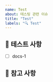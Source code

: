 ```yaml
---
name: Test
about: 테스팅 관련 이슈
title: "Test"
labels: "🔍 Test"
---
```


## 🤖 테스트 사항

<!-- 어떤 테스트를 진행하는지 알려주세요. -->

- [ ] docs-1

## 📖 참고 사항

<!-- 레퍼런스, 스크린샷 등을 넣어 주세요. -->
